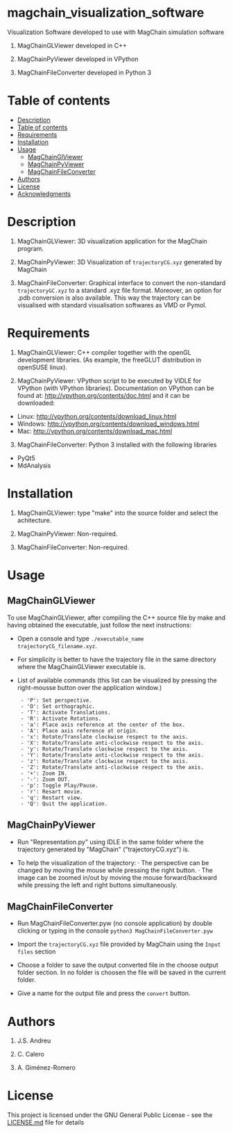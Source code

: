 # magchain_visualization_software
Visualization Software developed to use with MagChain simulation software

1) MagChainGLViewer developed in C++

2) MagChainPyViewer developed in VPython

3) MagChainFileConverter developed in Python 3

Table of contents
=================

<!--ts-->
   * [Description](#description)
   * [Table of contents](#table-of-contents)
   * [Requirements](#Requirements)
   * [Installation](#Installation)
   * [Usage](#usage)
      * [MagChainGlViewer](#MagChainGlViewer)
      * [MagChainPyViewer](#MagChainPyViewer)
      * [MagChainFileConverter](#MagChainFileConverter)
   * [Authors](#Authors)
   * [License](#License)
   * [Acknowledgments](#Acknowledgements)
<!--te-->

# Description
1) MagChainGLViewer: 3D visualization application for the MagChain program.

2) MagChainPyViewer: 3D Visualization of `trajectoryCG.xyz` generated by MagChain

3) MagChainFileConverter: Graphical interface to convert the non-standard `trajectoryGC.xyz` to a standard .xyz file format. Moreover, an option for .pdb conversion is also available. This way the trajectory can be visualised with standard visualisation softwares as VMD or Pymol.

# Requirements
1) MagChainGLViewer: C++ compiler together with the openGL development libraries. (As example, the freeGLUT distribution in openSUSE linux).

2) MagChainPyViewer: VPython script to be executed by VIDLE for VPython (with VPython libraries). Documentation on VPython can be found at: http://vpython.org/contents/doc.html and it can be downloaded:

  - Linux: http://vpython.org/contents/download_linux.html
  - Windows: http://vpython.org/contents/download_windows.html
  - Mac: http://vpython.org/contents/download_mac.html
  
3) MagChainFileConverter: Python 3 installed with the following libraries

- PyQt5
- MdAnalysis

# Installation
1) MagChainGLViewer: type "make" into the source folder and select the achitecture.

2) MagChainPyViewer: Non-required.

3) MagChainFileConverter: Non-required.

# Usage

## MagChainGLViewer

To use MagChainGLViewer, after compiling the C++ source file by make and having obtained the executable, just follow the next instructions:

- Open a console and type `./executable_name trajectoryCG_filename.xyz`.
- For simplicity is better to have the trajectory file in the same directory where the MagChainGLViewer executable is.

- List of available commands (this list can be visualized by pressing the right-mousse button over the application window.)

       - 'P': Set perspective.
       - 'O': Set orthographic.
       - 'T': Activate Translations.
       - 'R': Activate Rotations.
       - 'a': Place axis reference at the center of the box.
       - 'A': Place axis reference at origin.
       - 'x': Rotate/Translate clockwise respect to the axis.
       - 'X': Rotate/Translate anti-clockwise respect to the axis.
       - 'y': Rotate/Translate clockwise respect to the axis.
       - 'Y': Rotate/Translate anti-clockwise respect to the axis.
       - 'z': Rotate/Translate clockwise respect to the axis.
       - 'Z': Rotate/Translate anti-clockwise respect to the axis.
       - '+': Zoom IN.
       - '-': Zoom OUT.
       - 'p': Toggle Play/Pause.   
       - 'r': Resart movie.                        
       - 'q': Restart view. 
       - 'Q': Quit the application.

## MagChainPyViewer
- Run "Representation.py" using IDLE in the same folder where the trajectory
	  generated by "MagChain" ("trajectoryCG.xyz") is.
    
- To help the visualization of the trajectory:
	    · The perspective can be changed by moving the mouse while pressing the right button. 
	    · The image can be zoomed in/out by moving the mouse forward/backward while pressing the left and right buttons       simultaneously.

## MagChainFileConverter
- Run MagChainFileConverter.pyw (no console application) by double clicking or typing in the console `python3 MagChainFileConverter.pyw`

- Import the `trajectoryCG.xyz` file provided by MagChain using the `Input files` section

- Choose a folder to save the output converted file in the choose output folder section. In no folder is choosen the file will be saved in the current folder.

- Give a name for the output file and press the `convert` button.

# Authors

1) J.S. Andreu

2) C. Calero

3) A. Giménez-Romero

# License

This project is licensed under the GNU General Public License - see the [LICENSE.md](https://github.com/magchainsimulationpackage/magchain_visualization_software/blob/master/LICENSE) file for details

